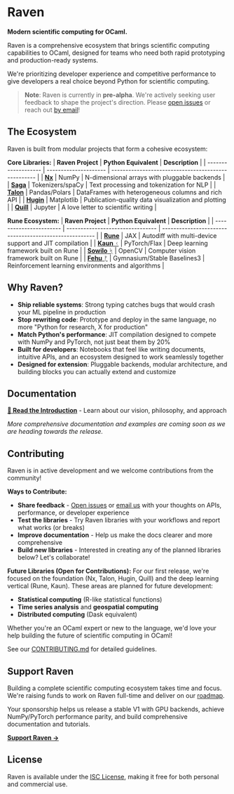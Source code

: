 # Raven

**Modern scientific computing for OCaml.**

Raven is a comprehensive ecosystem that brings scientific computing capabilities to OCaml, designed for teams who need both rapid prototyping and production-ready systems.

We're prioritizing developer experience and competitive performance to give developers a real choice beyond Python for scientific computing.

> **Note**: Raven is currently in **pre-alpha**. We're actively seeking user feedback to shape the project's direction. Please [open issues](https://github.com/raven-ml/raven/issues) or reach out [by email](mailto:thibaut.mattio@gmail.com)!

## The Ecosystem

Raven is built from modular projects that form a cohesive ecosystem:

**Core Libraries:**
| **Raven Project**   | **Python Equivalent** | **Description**                                     |
| ------------------- | --------------------- | --------------------------------------------------- |
| [**Nx**](nx/)       | NumPy                 | N-dimensional arrays with pluggable backends        |
| [**Saga**](saga/)   | Tokenizers/spaCy      | Text processing and tokenization for NLP            |
| [**Talon**](talon/) | Pandas/Polars         | DataFrames with heterogeneous columns and rich API  |
| [**Hugin**](hugin/) | Matplotlib            | Publication-quality data visualization and plotting |
| [**Quill**](quill/) | Jupyter               | A love letter to scientific writing                 |

**Rune Ecosystem:**
| **Raven Project**       | **Python Equivalent**            | **Description**                                        |
| ----------------------- | -------------------------------- | ------------------------------------------------------ |
| [**Rune**](rune/)       | JAX                              | Autodiff with multi-device support and JIT compilation |
| [**Kaun** ᚲ](kaun/)     | PyTorch/Flax                     | Deep learning framework built on Rune                  |
| [**Sowilo** ᛋ](sowilo/) | OpenCV                           | Computer vision framework built on Rune                |
| [**Fehu** ᚠ](fehu/)     | Gymnasium/Stable Baselines3      | Reinforcement learning environments and algorithms     |

## Why Raven?

- **Ship reliable systems**: Strong typing catches bugs that would crash your ML pipeline in production
- **Stop rewriting code**: Prototype and deploy in the same language, no more "Python for research, X for production"
- **Match Python's performance**: JIT compilation designed to compete with NumPy and PyTorch, not just beat them by 20%
- **Built for developers**: Notebooks that feel like writing documents, intuitive APIs, and an ecosystem designed to work seamlessly together
- **Designed for extension**: Pluggable backends, modular architecture, and building blocks you can actually extend and customize

## Documentation

**[📖 Read the Introduction](https://raven-ml.dev/docs/)** - Learn about our vision, philosophy, and approach

_More comprehensive documentation and examples are coming soon as we are heading towards the release._

## Contributing

Raven is in active development and we welcome contributions from the community!

**Ways to Contribute:**
- **Share feedback** - [Open issues](https://github.com/raven-ml/raven/issues) or [email us](mailto:thibaut.mattio@gmail.com) with your thoughts on APIs, performance, or developer experience
- **Test the libraries** - Try Raven libraries with your workflows and report what works (or breaks)
- **Improve documentation** - Help us make the docs clearer and more comprehensive
- **Build new libraries** - Interested in creating any of the planned libraries below? Let's collaborate!

**Future Libraries (Open for Contributions):**
For our first release, we're focused on the foundation (Nx, Talon, Hugin, Quill) and the deep learning vertical (Rune, Kaun). These areas are planned for future development:

- **Statistical computing** (R-like statistical functions)  
- **Time series analysis** and **geospatial computing**
- **Distributed computing** (Dask equivalent)

Whether you're an OCaml expert or new to the language, we'd love your help building the future of scientific computing in OCaml!

See our [CONTRIBUTING.md](CONTRIBUTING.md) for detailed guidelines.

## Support Raven

Building a complete scientific computing ecosystem takes time and focus.
We're raising funds to work on Raven full-time and deliver on our [roadmap](https://raven-ml.dev/docs/roadmap/).

Your sponsorship helps us release a stable V1 with GPU backends, achieve NumPy/PyTorch performance parity, and build comprehensive documentation and tutorials.

**[Support Raven →](https://raven-ml.dev/docs/support-raven/)**

## License

Raven is available under the [ISC License](LICENSE), making it free for both personal and commercial use.
